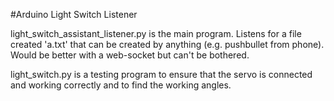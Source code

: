 #Arduino Light Switch Listener

light_switch_assistant_listener.py is the main program. Listens for a file created 'a.txt' that can be created by anything (e.g. pushbullet from phone).
Would be better with a web-socket but can't be bothered.

light_switch.py is a testing program to ensure that the servo is connected and working correctly and to find the working angles.
